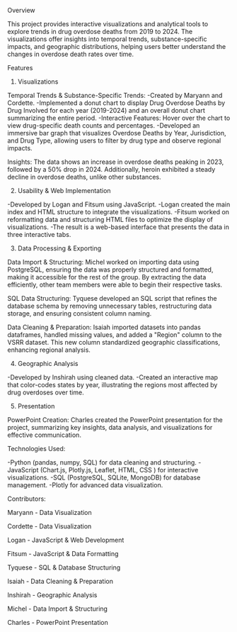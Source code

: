 Overview

This project provides interactive visualizations and analytical tools to explore trends in drug overdose deaths from 2019 to 2024. The visualizations offer insights into temporal trends, substance-specific impacts, and geographic distributions, helping users better understand the changes in overdose death rates over time.

Features

1. Visualizations

Temporal Trends & Substance-Specific Trends:
-Created by Maryann and Cordette.
-Implemented a donut chart to display Drug Overdose Deaths by Drug Involved for each year (2019-2024) and an overall donut chart summarizing the entire period.
-Interactive Features: Hover over the chart to view drug-specific death counts and percentages.
-Developed an immersive bar graph that visualizes Overdose Deaths by Year, Jurisdiction, and Drug Type, allowing users to filter by drug type and observe regional impacts.

Insights: The data shows an increase in overdose deaths peaking in 2023, followed by a 50% drop in 2024. Additionally, heroin exhibited a steady decline in overdose deaths, unlike other substances.

2. Usability & Web Implementation

-Developed by Logan and Fitsum using JavaScript.
-Logan created the main index and HTML structure to integrate the visualizations.
-Fitsum worked on reformatting data and structuring HTML files to optimize the display of visualizations.
-The result is a web-based interface that presents the data in three interactive tabs.

3. Data Processing & Exporting

Data Import & Structuring: Michel worked on importing data using PostgreSQL, ensuring the data was properly structured and formatted, making it accessible for the rest of the group. By extracting the data efficiently, other team members were able to begin their respective tasks.

SQL Data Structuring: Tyquese developed an SQL script that refines the database schema by removing unnecessary tables, restructuring data storage, and ensuring consistent column naming.

Data Cleaning & Preparation: Isaiah imported datasets into pandas dataframes, handled missing values, and added a "Region" column to the VSRR dataset. This new column standardized geographic classifications, enhancing regional analysis.

4. Geographic Analysis

-Developed by Inshirah using cleaned data.
-Created an interactive map that color-codes states by year, illustrating the regions most affected by drug overdoses over time.

5. Presentation

PowerPoint Creation: Charles created the PowerPoint presentation for the project, summarizing key insights, data analysis, and visualizations for effective communication.


Technologies Used:

-Python (pandas, numpy, SQL) for data cleaning and structuring.
-JavaScript (Chart.js, Plotly.js, Leaflet, HTML, CSS ) for interactive visualizations.
-SQL (PostgreSQL, SQLite, MongoDB) for database management.
-Plotly for advanced data visualization.


Contributors:

Maryann - Data Visualization

Cordette - Data Visualization

Logan - JavaScript & Web Development

Fitsum - JavaScript & Data Formatting

Tyquese - SQL & Database Structuring

Isaiah - Data Cleaning & Preparation

Inshirah - Geographic Analysis

Michel - Data Import & Structuring

Charles - PowerPoint Presentation
